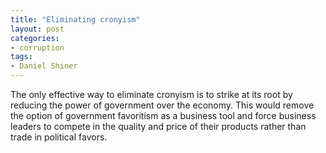 ```yaml
---
title: "Eliminating cronyism"
layout: post
categories:
- corruption
tags:
- Daniel Shiner
---
```


The only effective way to eliminate cronyism is to strike at its root by reducing the power of government over the economy. This would remove the option of government favoritism as a business tool and force business leaders to compete in the quality and price of their products rather than trade in political favors.